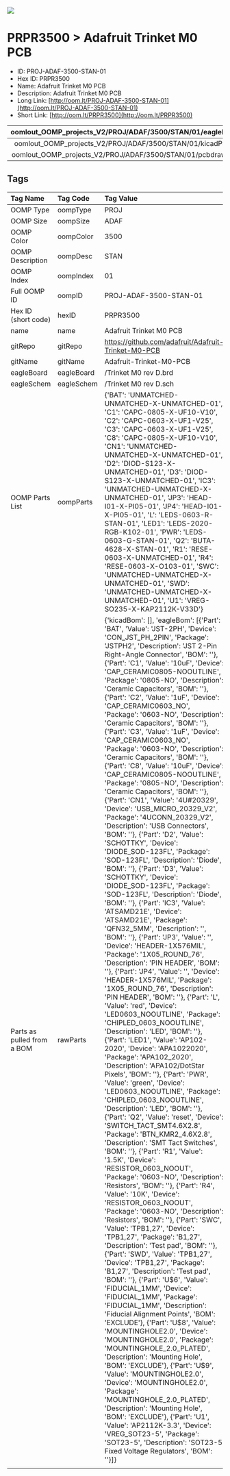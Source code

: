 


  
![][im]
# PRPR3500 > Adafruit Trinket M0 PCB

- ID: PROJ-ADAF-3500-STAN-01
- Hex ID: PRPR3500
- Name: Adafruit Trinket M0 PCB
- Description: Adafruit Trinket M0 PCB
- Long Link: [http://oom.lt/PROJ-ADAF-3500-STAN-01](http://oom.lt/PROJ-ADAF-3500-STAN-01)
- Short Link: [http://oom.lt/PRPR3500](http://oom.lt/PRPR3500)
  

|oomlout_OOMP_projects_V2/PROJ/ADAF/3500/STAN/01/eagleImage.png|oomlout_OOMP_projects_V2/PROJ/ADAF/3500/STAN/01/eagleSchemImage.png|oomlout_OOMP_projects_V2/PROJ/ADAF/3500/STAN/01/kicadPcb3dFront.png|oomlout_OOMP_projects_V2/PROJ/ADAF/3500/STAN/01/kicadPcb3dBack.png|
| :---: | :---: | :---: | :---: |
|oomlout_OOMP_projects_V2/PROJ/ADAF/3500/STAN/01/kicadPcb3d.png|oomlout_OOMP_projects_V2/PROJ/ADAF/3500/STAN/01/bomBack.png|oomlout_OOMP_projects_V2/PROJ/ADAF/3500/STAN/01/bomFront.png|oomlout_OOMP_projects_V2/PROJ/ADAF/3500/STAN/01/pcbdraw.svg|
|oomlout_OOMP_projects_V2/PROJ/ADAF/3500/STAN/01/pcbdrawBack.svg||||

## Tags
  

|Tag Name|Tag Code|Tag Value|
| :--- | :--- | :--- |
|OOMP Type|oompType|PROJ|
|OOMP Size|oompSize|ADAF|
|OOMP Color|oompColor|3500|
|OOMP Description|oompDesc|STAN|
|OOMP Index|oompIndex|01|
|Full OOMP ID|oompID|PROJ-ADAF-3500-STAN-01|
|Hex ID (short code)|hexID|PRPR3500|
|name|name|Adafruit Trinket M0 PCB|
|gitRepo|gitRepo|https://github.com/adafruit/Adafruit-Trinket-M0-PCB|
|gitName|gitName|Adafruit-Trinket-M0-PCB|
|eagleBoard|eagleBoard|/Trinket M0 rev D.brd|
|eagleSchem|eagleSchem|/Trinket M0 rev D.sch|
|OOMP Parts List|oompParts|{'BAT': 'UNMATCHED-UNMATCHED-X-UNMATCHED-01', 'C1': 'CAPC-0805-X-UF10-V10', 'C2': 'CAPC-0603-X-UF1-V25', 'C3': 'CAPC-0603-X-UF1-V25', 'C8': 'CAPC-0805-X-UF10-V10', 'CN1': 'UNMATCHED-UNMATCHED-X-UNMATCHED-01', 'D2': 'DIOD-S123-X-UNMATCHED-01', 'D3': 'DIOD-S123-X-UNMATCHED-01', 'IC3': 'UNMATCHED-UNMATCHED-X-UNMATCHED-01', 'JP3': 'HEAD-I01-X-PI05-01', 'JP4': 'HEAD-I01-X-PI05-01', 'L': 'LEDS-0603-R-STAN-01', 'LED1': 'LEDS-2020-RGB-K102-01', 'PWR': 'LEDS-0603-G-STAN-01', 'Q2': 'BUTA-4628-X-STAN-01', 'R1': 'RESE-0603-X-UNMATCHED-01', 'R4': 'RESE-0603-X-O103-01', 'SWC': 'UNMATCHED-UNMATCHED-X-UNMATCHED-01', 'SWD': 'UNMATCHED-UNMATCHED-X-UNMATCHED-01', 'U1': 'VREG-SO235-X-KAP2112K-V33D'}|
|Parts as pulled from a BOM|rawParts|{'kicadBom': [], 'eagleBom': [{'Part': 'BAT', 'Value': 'JST-2PH', 'Device': 'CON_JST_PH_2PIN', 'Package': 'JSTPH2', 'Description': 'JST 2-Pin Right-Angle Connector', 'BOM': ''}, {'Part': 'C1', 'Value': '10uF', 'Device': 'CAP_CERAMIC0805-NOOUTLINE', 'Package': '0805-NO', 'Description': 'Ceramic Capacitors', 'BOM': ''}, {'Part': 'C2', 'Value': '1uF', 'Device': 'CAP_CERAMIC0603_NO', 'Package': '0603-NO', 'Description': 'Ceramic Capacitors', 'BOM': ''}, {'Part': 'C3', 'Value': '1uF', 'Device': 'CAP_CERAMIC0603_NO', 'Package': '0603-NO', 'Description': 'Ceramic Capacitors', 'BOM': ''}, {'Part': 'C8', 'Value': '10uF', 'Device': 'CAP_CERAMIC0805-NOOUTLINE', 'Package': '0805-NO', 'Description': 'Ceramic Capacitors', 'BOM': ''}, {'Part': 'CN1', 'Value': '4U#20329', 'Device': 'USB_MICRO_20329_V2', 'Package': '4UCONN_20329_V2', 'Description': 'USB Connectors', 'BOM': ''}, {'Part': 'D2', 'Value': 'SCHOTTKY', 'Device': 'DIODE_SOD-123FL', 'Package': 'SOD-123FL', 'Description': 'Diode', 'BOM': ''}, {'Part': 'D3', 'Value': 'SCHOTTKY', 'Device': 'DIODE_SOD-123FL', 'Package': 'SOD-123FL', 'Description': 'Diode', 'BOM': ''}, {'Part': 'IC3', 'Value': 'ATSAMD21E', 'Device': 'ATSAMD21E', 'Package': 'QFN32_5MM', 'Description': '', 'BOM': ''}, {'Part': 'JP3', 'Value': '', 'Device': 'HEADER-1X576MIL', 'Package': '1X05_ROUND_76', 'Description': 'PIN HEADER', 'BOM': ''}, {'Part': 'JP4', 'Value': '', 'Device': 'HEADER-1X576MIL', 'Package': '1X05_ROUND_76', 'Description': 'PIN HEADER', 'BOM': ''}, {'Part': 'L', 'Value': 'red', 'Device': 'LED0603_NOOUTLINE', 'Package': 'CHIPLED_0603_NOOUTLINE', 'Description': 'LED', 'BOM': ''}, {'Part': 'LED1', 'Value': 'AP102-2020', 'Device': 'APA1022020', 'Package': 'APA102_2020', 'Description': 'APA102/DotStar Pixels', 'BOM': ''}, {'Part': 'PWR', 'Value': 'green', 'Device': 'LED0603_NOOUTLINE', 'Package': 'CHIPLED_0603_NOOUTLINE', 'Description': 'LED', 'BOM': ''}, {'Part': 'Q2', 'Value': 'reset', 'Device': 'SWITCH_TACT_SMT4.6X2.8', 'Package': 'BTN_KMR2_4.6X2.8', 'Description': 'SMT Tact Switches', 'BOM': ''}, {'Part': 'R1', 'Value': '1.5K', 'Device': 'RESISTOR_0603_NOOUT', 'Package': '0603-NO', 'Description': 'Resistors', 'BOM': ''}, {'Part': 'R4', 'Value': '10K', 'Device': 'RESISTOR_0603_NOOUT', 'Package': '0603-NO', 'Description': 'Resistors', 'BOM': ''}, {'Part': 'SWC', 'Value': 'TPB1,27', 'Device': 'TPB1,27', 'Package': 'B1,27', 'Description': 'Test pad', 'BOM': ''}, {'Part': 'SWD', 'Value': 'TPB1,27', 'Device': 'TPB1,27', 'Package': 'B1,27', 'Description': 'Test pad', 'BOM': ''}, {'Part': 'U$6', 'Value': 'FIDUCIAL_1MM', 'Device': 'FIDUCIAL_1MM', 'Package': 'FIDUCIAL_1MM', 'Description': 'Fiducial Alignment Points', 'BOM': 'EXCLUDE'}, {'Part': 'U$8', 'Value': 'MOUNTINGHOLE2.0', 'Device': 'MOUNTINGHOLE2.0', 'Package': 'MOUNTINGHOLE_2.0_PLATED', 'Description': 'Mounting Hole', 'BOM': 'EXCLUDE'}, {'Part': 'U$9', 'Value': 'MOUNTINGHOLE2.0', 'Device': 'MOUNTINGHOLE2.0', 'Package': 'MOUNTINGHOLE_2.0_PLATED', 'Description': 'Mounting Hole', 'BOM': 'EXCLUDE'}, {'Part': 'U1', 'Value': 'AP2112K-3.3', 'Device': 'VREG_SOT23-5', 'Package': 'SOT23-5', 'Description': 'SOT23-5 Fixed Voltage Regulators', 'BOM': ''}]}|
||||



[im]: PROJ/ADAF/3500/STAN/01/kicadPcb3d_450.png
